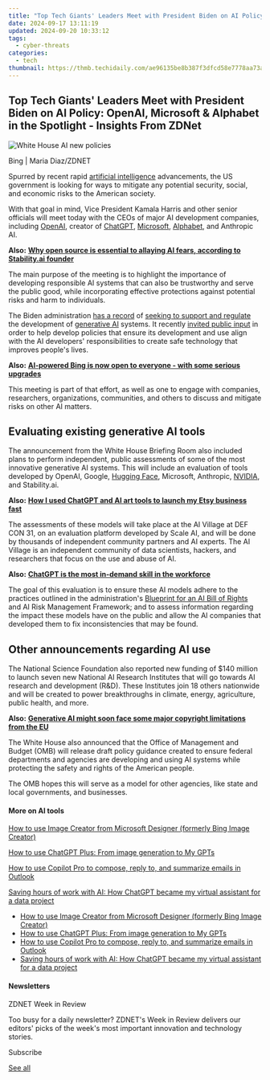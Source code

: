 ```yaml
---
title: "Top Tech Giants' Leaders Meet with President Biden on AI Policy: OpenAI, Microsoft & Alphabet in the Spotlight - Insights From ZDNet"
date: 2024-09-17 13:11:19
updated: 2024-09-20 10:33:12
tags:
  - cyber-threats
categories:
  - tech
thumbnail: https://thmb.techidaily.com/ae96135be8b387f3dfcd58e7778aa73a8a480a5ecd8a0532a8cb17367d809b46.jpg
---
```


## Top Tech Giants' Leaders Meet with President Biden on AI Policy: OpenAI, Microsoft & Alphabet in the Spotlight - Insights From ZDNet

![White House AI new policies](https://www.zdnet.com/a/img/resize/2d1106c22572ec567bcc941e0fee0fd003e2ed84/2023/05/04/9475ccf7-8940-41af-9e1e-9006d4e4f542/ai-whitehouse.jpg?auto=webp&width=1280)

Bing | Maria Diaz/ZDNET

Spurred by recent rapid [artificial intelligence](https://www.zdnet.com/article/what-is-ai-heres-everything-you-need-to-know-about-artificial-intelligence/) advancements, the US government is looking for ways to mitigate any potential security, social, and economic risks to the American society. 

With that goal in mind, Vice President Kamala Harris and other senior officials will meet today with the CEOs of major AI development companies, including [OpenAI](https://www.zdnet.com/article/openai-is-product-development-its-not-ai-research-says-metas-chief-ai-scientist-lecun/), creator of [ChatGPT](https://www.zdnet.com/article/what-is-chatgpt-and-why-does-it-matter-heres-everything-you-need-to-know/), [Microsoft](https://www.zdnet.com/article/bings-ai-powered-search-engine-is-now-open-to-everyone-with-some-serious-upgrades/), [Alphabet](https://www.zdnet.com/article/the-6-biggest-ai-features-to-expect-from-google-io-2023/), and Anthropic AI. 

**Also:** [**Why open source is essential to allaying AI fears, according to Stability.ai founder**](https://www.zdnet.com/article/why-open-source-is-essential-to-allaying-ai-fears-according-to-stability-ai-founder/)

The main purpose of the meeting is to highlight the importance of developing responsible AI systems that can also be trustworthy and serve the public good, while incorporating effective protections against potential risks and harm to individuals. 

The Biden administration [has a record](https://www.zdnet.com/article/biden-administration-forms-new-ai-task-force/) of [seeking to support and regulate](https://www.zdnet.com/article/gates-musk-and-biden-weigh-in-on-the-ai-race-debate/) the development of [generative AI](https://www.zdnet.com/article/what-is-generative-ai-and-why-is-it-so-popular-heres-everything-you-need-to-know/) systems. It recently [invited public input](https://www.zdnet.com/article/the-white-house-seeks-your-opinion-on-chatgpt-and-ai-tools-for-safety-policy/) in order to help develop policies that ensure its development and use align with the AI developers' responsibilities to create safe technology that improves people's lives.

**Also:** [**AI-powered Bing is now open to everyone - with some serious upgrades**](https://www.zdnet.com/article/bings-ai-powered-search-engine-is-now-open-to-everyone-with-some-serious-upgrades/)

This meeting is part of that effort, as well as one to engage with companies, researchers, organizations, communities, and others to discuss and mitigate risks on other AI matters. 

## Evaluating existing generative AI tools

The announcement from the White House Briefing Room also included plans to perform independent, public assessments of some of the most innovative generative AI systems. This will include an evaluation of tools developed by OpenAI, Google, [Hugging Face](https://www.zdnet.com/article/what-is-huggingchat-everything-about-the-new-open-source-ai-chatbot/), Microsoft, Anthropic, [NVIDIA](https://www.zdnet.com/article/nvidia-unveils-a-potential-solution-to-prevent-ai-chatbots-from-hallucinating/), and Stability.ai. 

**Also:** [**How I used ChatGPT and AI art tools to launch my Etsy business fast**](https://www.zdnet.com/article/how-i-used-chatgpt-and-ai-art-tools-to-launch-my-etsy-business-fast/)

The assessments of these models will take place at the AI Village at DEF CON 31, on an evaluation platform developed by Scale AI, and will be done by thousands of independent community partners and AI experts. The AI Village is an independent community of data scientists, hackers, and researchers that focus on the use and abuse of AI. 

**Also:** [**ChatGPT is the most in-demand skill in the workforce**](https://www.zdnet.com/article/chatgpt-is-the-most-sought-out-tech-skill-in-the-workforce-according-to-a-study/)

The goal of this evaluation is to ensure these AI models adhere to the practices outlined in the administration's [Blueprint for an AI Bill of Rights](https://www.zdnet.com/article/the-white-house-passes-an-ai-bill-of-rights-that-attempts-to-put-your-privacy-concerns-at-ease/) and AI Risk Management Framework; and to assess information regarding the impact these models have on the public and allow the AI companies that developed them to fix inconsistencies that may be found.

## Other announcements regarding AI use

The National Science Foundation also reported new funding of $140 million to launch seven new National AI Research Institutes that will go towards AI research and development (R&D). These Institutes join 18 others nationwide and will be created to power breakthroughs in climate, energy, agriculture, public health, and more.

**Also:** [**Generative AI might soon face some major copyright limitations from the EU**](https://www.zdnet.com/article/generative-ai-might-soon-face-some-major-copyright-limitations-from-eu/)

The White House also announced that the Office of Management and Budget (OMB) will release draft policy guidance created to ensure federal departments and agencies are developing and using AI systems while protecting the safety and rights of the American people.

The OMB hopes this will serve as a model for other agencies, like state and local governments, and businesses.

#### More on AI tools

[How to use Image Creator from Microsoft Designer (formerly Bing Image Creator)](https://www.zdnet.com/article/how-to-use-bing-image-creator-microsoft-designer/ "How to use Image Creator from Microsoft Designer (formerly Bing Image Creator)")

[How to use ChatGPT Plus: From image generation to My GPTs](https://www.zdnet.com/article/how-to-use-chatgpt-plus-from-gpt-4o-to-interactive-tables/ "How to use ChatGPT Plus: From image generation to My GPTs")

[How to use Copilot Pro to compose, reply to, and summarize emails in Outlook](https://www.zdnet.com/article/how-to-use-copilot-pro-to-compose-reply-to-and-summarize-emails-in-outlook/ "How to use Copilot Pro to compose, reply to, and summarize emails in Outlook")

[Saving hours of work with AI: How ChatGPT became my virtual assistant for a data project](https://www.zdnet.com/article/saving-hours-of-work-with-ai-how-chatgpt-became-my-virtual-assistant-for-a-data-project/ "Saving hours of work with AI: How ChatGPT became my virtual assistant for a data project")

* [How to use Image Creator from Microsoft Designer (formerly Bing Image Creator)](https://www.zdnet.com/article/how-to-use-bing-image-creator-microsoft-designer/ "How to use Image Creator from Microsoft Designer (formerly Bing Image Creator)")
* [How to use ChatGPT Plus: From image generation to My GPTs](https://www.zdnet.com/article/how-to-use-chatgpt-plus-from-gpt-4o-to-interactive-tables/ "How to use ChatGPT Plus: From image generation to My GPTs")
* [How to use Copilot Pro to compose, reply to, and summarize emails in Outlook](https://www.zdnet.com/article/how-to-use-copilot-pro-to-compose-reply-to-and-summarize-emails-in-outlook/ "How to use Copilot Pro to compose, reply to, and summarize emails in Outlook")
* [Saving hours of work with AI: How ChatGPT became my virtual assistant for a data project](https://www.zdnet.com/article/saving-hours-of-work-with-ai-how-chatgpt-became-my-virtual-assistant-for-a-data-project/ "Saving hours of work with AI: How ChatGPT became my virtual assistant for a data project")

#### Newsletters

ZDNET Week in Review

Too busy for a daily newsletter? ZDNET's Week in Review delivers our editors' picks of the week's most important innovation and technology stories.

 Subscribe

[See all](https://www.zdnet.com/newsletters/)

<ins class="adsbygoogle"
     style="display:block"
     data-ad-format="autorelaxed"
     data-ad-client="ca-pub-7571918770474297"
     data-ad-slot="1223367746"></ins>



<ins class="adsbygoogle"
     style="display:block"
     data-ad-client="ca-pub-7571918770474297"
     data-ad-slot="8358498916"
     data-ad-format="auto"
     data-full-width-responsive="true"></ins>
